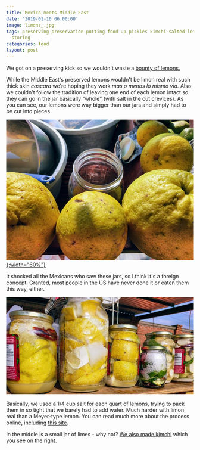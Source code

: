 ```yaml
---
title: Mexico meets Middle East
date: '2019-01-10 06:00:00'
image: limons_.jpg
tags: preserving preservation putting food up pickles kimchi salted lemons limon real
  storing
categories: food
layout: post
---
```


We got on a preserving kick so we wouldn't waste a [bounty of lemons.](https://reverdecer.annalisagross.com/2018/12/06/chayote-culling/)

While the Middle East's preserved lemons wouldn't be limon real with such thick skin *cascara* we're hoping they work *mas o menos lo mismo via.* Also we couldn't follow the tradition of leaving one end of each lemon intact so they can go in the jar basically "whole" (with salt in the cut crevices). As you can see, our lemons were way bigger than our jars and simply had to be cut into pieces.

[![](/images/limons2_.jpg){:width="60%"}](/images/limons2.jpg)

It shocked all the Mexicans who saw these jars, so I think it's a foreign concept. Granted, most people in the US have never done it or eaten them this way, either.

[![](/images/preserving2_.jpg)](/images/preserving2.jpg)

Basically, we used a 1/4 cup salt for each quart of lemons, trying to pack them in so tight that we barely had to add water. Much harder with limon real than a Meyer-type lemon. You can read much more about the process online, including [this site](https://nourishedkitchen.com/morrocan-preserved-lemons/).

In the middle is a small jar of limes - why not? [We also made kimchi](http://localhost:4000/2019/01/05/mexico-meets-korea/) which you see on the right.